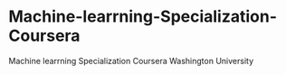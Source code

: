 # Machine-learrning-Specialization-Coursera
Machine learrning Specialization Coursera Washington University
